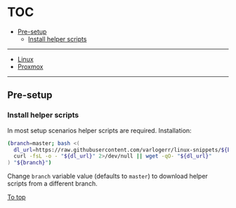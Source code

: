 # <a id="top"></a> TOC

* [Pre-setup](#pre-setup)
  * [Install helper scripts](#pre-setup-install-helper-scripts)
---
* [Linux](linux/readme.md)
* [Proxmox](proxmox/readme.md)
---

## Pre-setup

### <a id="pre-setup-install-helper-scripts"></a> Install helper scripts

In most setup scenarios helper scripts are required. Installation:

```sh
(branch=master; bash <(
  dl_url=https://raw.githubusercontent.com/varlogerr/linux-snippets/${branch}/.ls-tools/install.sh
  curl -fsL -o - "${dl_url}" 2>/dev/null || wget -qO- "${dl_url}"
) "${branch}")
```

Change `branch` variable value (defaults to `master`) to download helper scripts from a different branch.

[To top]

[To top]: #top
